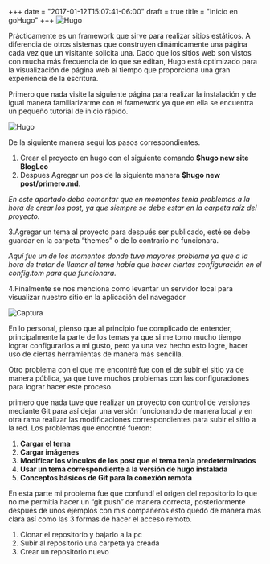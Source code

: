 +++
date = "2017-01-12T15:07:41-06:00"
draft = true
title = "Inicio en goHugo"
+++
![Hugo](/images/hugo1.png)

Prácticamente es un framework que sirve para realizar sitios estáticos.  A diferencia de otros sistemas que construyen dinámicamente una página cada vez que un visitante solicita una. Dado que los sitios web son vistos con mucha más frecuencia de lo que se editan, Hugo está optimizado para la visualización de página web al tiempo que proporciona una gran experiencia de la escritura.

Primero que nada visite la siguiente página para realizar la instalación y de igual manera familiarizarme con el framework ya que en ella se encuentra un pequeño tutorial de inicio rápido.

![Hugo](/images/hugo2_opt.jpg)

De la siguiente manera seguí los pasos correspondientes.

1. Crear el proyecto en hugo con el siguiente comando **$hugo new site BlogLeo**
2. Despues Agregar un pos de la siguiente manera **$hugo new post/primero.md**.

 *En este apartado debo comentar que en momentos tenía problemas a la hora de crear los post, ya que siempre se debe estar en la carpeta raíz del proyecto.*

3.Agregar un tema al proyecto para después ser publicado, esté se debe guardar en la carpeta “themes” o de lo contrario no funcionara.

*Aquí fue un de los momentos donde tuve mayores problema ya que a la hora de tratar de llamar al tema había que hacer ciertas configuración en el config.tom para que funcionara.*

4.Finalmente se nos menciona como levantar un servidor local para visualizar nuestro sitio en la aplicación del navegador 

![Captura](/images/captura1.png)

En lo personal, pienso que al principio fue complicado de entender, principalmente la parte de los temas ya que si me tomo mucho tiempo lograr configurarlos a mi gusto, pero ya una vez hecho esto logre, hacer uso de ciertas herramientas de manera más sencilla.

Otro problema con el que me encontré fue con el de subir el sitio ya de manera pública, ya que tuve muchos problemas con las configuraciones para lograr hacer este proceso. 

primero que nada tuve que realizar un proyecto con control de versiones mediante Git para así dejar una versión funcionando de manera local y en otra rama realizar las modificaciones correspondientes para subir el sitio a la red. Los problemas que encontré fueron:

1. **Cargar el tema** 
2. **Cargar imágenes**
3. **Modificar los vínculos de los post que el tema tenía predeterminados**  
4. **Usar un tema correspondiente a la versión de hugo instalada** 
5. **Conceptos básicos de Git para la conexión remota**

En esta parte mi problema fue que confundí el origen del repositorio lo que no me permitia hacer un “git push” de manera correcta, posteriormente después de unos ejemplos con mis compañeros esto quedó de manera más clara así como las 3 formas de hacer el acceso remoto.

1. Clonar el repositorio y bajarlo a la pc
2. Subir al repositorio una carpeta ya creada 
3. Crear un repositorio nuevo




